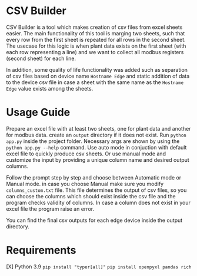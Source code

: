 # CSV Builder

CSV Builder is a tool which makes creation of csv files from excel sheets easier. The main functionality of this tool is marging two sheets, such that every row from the first sheet is repeated for all rows in the second sheet. The usecase for this logic is when plant data exists on the first sheet (with each row representing a line) and we want to collect all modbus registers (second sheet) for each line.

In addition, some quality of life functionality was added such as separation of csv files based on device name `Hostname Edge` and static addition of data to the device csv file in case a sheet with the same name as the `Hostname Edge` value exists among the sheets.


# Usage Guide

Prepare an excel file with at least two sheets, one for plant data and another for modbus data.
create an `output` directory if it does not exist.
Run `python app.py` inside the project folder.
Necessary args are shown by using the `python app.py --help` command.
Use auto mode in conjuction with default excel file to quickly produce csv sheets.
Or use manual mode and customize the input by providing a unique column name and desired output columns.

Follow the prompt step by step and choose between Automatic mode or Manual mode.
in case you choose Manual make sure you modify `columns_custom.txt` file. This file determines the output of csv files, so you can choose the columns which should exist inside the csv file and the program checks validity of columns. In case a column does not exist in your excel file the program raise an error.

You can find the final csv outputs for each edge device inside the output directory. 

# Requirements
[X] Python 3.9
`pip install "typer[all]"`
`pip install openpyxl pandas rich`